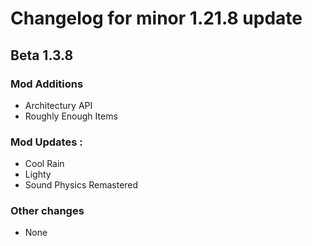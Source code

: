 # Changelog for minor 1.21.8 update 

## Beta 1.3.8

### Mod Additions
- Architectury API
- Roughly Enough Items

### Mod Updates :
- Cool Rain
- Lighty
- Sound Physics Remastered

### Other changes
- None

